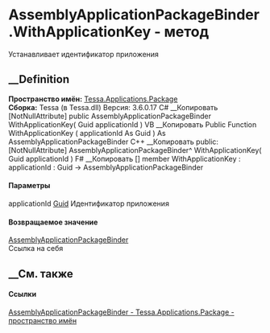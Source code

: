 # AssemblyApplicationPackageBinder.WithApplicationKey - метод
Устанавливает идентификатор приложения
## __Definition
 **Пространство имён:**
[Tessa.Applications.Package](N_Tessa_Applications_Package.htm)  
 **Сборка:** Tessa (в Tessa.dll) Версия: 3.6.0.17
C# __Копировать
    [NotNullAttribute]
    public AssemblyApplicationPackageBinder WithApplicationKey(
    	Guid applicationId
    )
VB __Копировать
    <NotNullAttribute>
    Public Function WithApplicationKey ( 
    	applicationId As Guid
    ) As AssemblyApplicationPackageBinder
C++ __Копировать
     public:
    [NotNullAttribute]
    AssemblyApplicationPackageBinder^ WithApplicationKey(
    	Guid applicationId
    )
F# __Копировать
     [<NotNullAttribute>]
    member WithApplicationKey : 
            applicationId : Guid -> AssemblyApplicationPackageBinder 
#### Параметры
applicationId [Guid](https://learn.microsoft.com/dotnet/api/system.guid)
     Идентификатор приложения 
#### Возвращаемое значение
[AssemblyApplicationPackageBinder](T_Tessa_Applications_Package_AssemblyApplicationPackageBinder.htm)  
Ссылка на себя
## __См. также
#### Ссылки
[AssemblyApplicationPackageBinder -
](T_Tessa_Applications_Package_AssemblyApplicationPackageBinder.htm)
[Tessa.Applications.Package - пространство
имён](N_Tessa_Applications_Package.htm)
